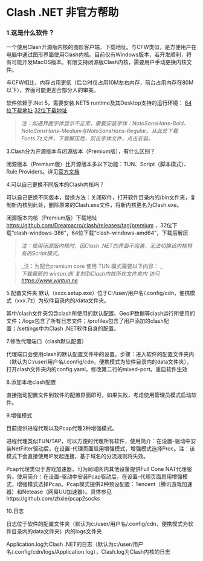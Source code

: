 # Clash .NET 非官方帮助

### 1.这是什么软件？

一个使用Clash开源版内核的图形客户端，下载地址。与CFW类似，是方便用户在电脑中通过图形界面使用Clash内核。目前仅有Windows版本，若开发顺利，将有可能开发MacOS版本。有限支持闭源版Clash内核，需要用户手动更换内核文件。

与CFW相比，内存占用更低（后台时仅占用10M左右内存，前台占用内存在80M以下），界面可能更迎合部分人的审美。

软件依赖于.Net 5，需要安装.NET5 runtime及其Desktop支持的运行环境：
[64位下载地址](https://dotnet.microsoft.com/download/dotnet/thank-you/runtime-desktop-5.0.9-windows-x64-installer)
[32位下载地址](https://dotnet.microsoft.com/download/dotnet/thank-you/runtime-desktop-5.0.9-windows-x86-installer)

>_注：如遇界面字体显示不正常，需要安装字体：NotoSansHans-Bold、NotoSansHans-Medium与NotoSansHans-Regular。从此处下载Fonts.7z文件，下载解压后，双击字体文件，点击安装。_


3.Clash分为开源版本与闭源版本（Premium版），有什么区别？

闭源版本（Premium版）比开源版本多以下功能：TUN、Script（脚本模式）、Rule Providers。详见[官方文档](https://github.com/Dreamacro/clash/wiki/Premium-Core-Features)

4.可以自己更换不同版本的Clash内核吗？

可以自己更换不同版本，替换方法：关闭软件，打开软件目录内的/bin文件夹，复制新内核到此处，删除原来的Clash.exe文件，将新内核更名为Clash.exe。

闭源版本内核（Premium版）下载地址 https://github.com/Dreamacro/clash/releases/tag/premium ，32位下载“clash-windows-386”，64位下载“clash-windows-amd64”，下载后解压

>_注：使用闭源版内核时，因Clash .NET的界面不完善，无法切换该内核特有的Script模式。_</br>

>_注：为配合premium core 使用 TUN 模式需要以下内容： _</br>
>_下载最新的 wintun.dll 复制到Clash内核所在文件夹内  访问 https://www.wintun.ne_

5.配置文件夹
默认（xxxx.setup.exe）位于C:/user/用户名/.config/cdn，便携模式（xxx.7z）为软件目录内的/data文件夹。

其中/clash文件夹包含clash所使用的默认配置、GeoIP数据等clash运行所使用的文件；/logs包含了所有日志文件；/profiles包含了用户添加的clash配置；/settings中为Clash .NET软件自身的配置。

7.修改代理端口（clash默认配置）

代理端口会使用clash的默认配置文件中的设置。步骤：进入软件的配置文件夹内（默认为C:/user/用户名/.config/cdn，便携模式为软件目录内的data文件夹），打开clash文件夹内的config.yaml，修改第二行的mixed-port。重启软件生效

8.添加本地clash配置

直接拖动配置文件到软件的配置界面即可，如果失败，考虑使用管理员模式启动软件。


9.增强模式

目前提供进程代理以及Pcap代理2种增强模式。

进程代理类似TUN/TAP，可以方便的代理所有软件，使用简介：在设置-驱动中安装NetFilter驱动后，在设置-代理页面启用增强模式，增强模式选择Proc。注：该模式下会直接使用IP发起连接，基于域名的分流规则将失效。

Pcap代理类似于游戏加速器，可为局域网内其他设备提供Full Cone NAT代理服务。使用简介：在设置-驱动中安装Pcap驱动后，在设置-代理页面启用增强模式，增强模式选择Pcap。Pcap模式提供2种预设配置：Tencent（腾讯游戏加速器）和Netease（网易UU加速器）。具体参见https://github.com/zhxie/pcap2socks

10.日志

日志位于软件的配置文件夹（默认为c:/user/用户名/.config/cdn，便携模式为软件目录内的data文件夹）内的logs文件夹

Application.log为Clash .NET的日志（默认为c:/user/用户名/.config/cdn/logs/Application.log），Clash.log为Clash内核的日志
